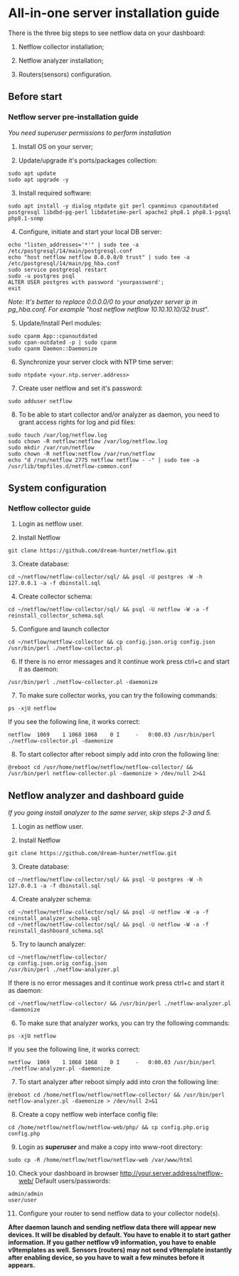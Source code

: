 # All-in-one server installation guide
There is the three big steps to see netflow data on your dashboard:

1. Netflow collector installation;

2. Netflow analyzer installation;

3. Routers(sensors) configuration.

## Before start

### Netflow server pre-installation guide
*You need superuser permissions to perform installation*

1. Install OS on your server;

2. Update/upgrade it's ports/packages collection:
```
sudo apt update
sudo apt upgrade -y
```

3. Install required software:
```
sudo apt install -y dialog ntpdate git perl cpanminus cpanoutdated postgresql libdbd-pg-perl libdatetime-perl apache2 php8.1 php8.1-pgsql php8.1-snmp
```

4. Configure, initiate and start your local DB server:
```
echo "listen_addresses='*'" | sudo tee -a /etc/postgresql/14/main/postgresql.conf
echo "host netflow netflow 0.0.0.0/0 trust" | sudo tee -a /etc/postgresql/14/main/pg_hba.conf
sudo service postgresql restart
sudo -u postgres psql
ALTER USER postgres with password 'yourpassword';
exit
```
*Note: It's better to replace 0.0.0.0/0 to your analyzer server ip in pg_hba.conf. For example "host netflow netflow 10.10.10.10/32 trust*".

5. Update/Install Perl modules:
```
sudo cpanm App::cpanoutdated
sudo cpan-outdated -p | sudo cpanm
sudo cpanm Daemon::Daemonize
```

6. Synchronize your server clock with NTP time server:
```
sudo ntpdate <your.ntp.server.address>
```

7. Create user netflow and set it's password:
```
sudo adduser netflow
```

8. To be able to start collector and/or analyzer as daemon, you need to grant access rights for log and pid files:
```
sudo touch /var/log/netflow.log
sudo chown -R netflow:netflow /var/log/netflow.log
sudo mkdir /var/run/netflow
sudo chown -R netflow:netflow /var/run/netflow
echo "d /run/netflow 2775 netflow netflow - -" | sudo tee -a /usr/lib/tmpfiles.d/netflow-common.conf
```

## System configuration

### Netflow collector guide

1. Login as netflow user.

2. Install Netflow
```
git clone https://github.com/dream-hunter/netflow.git
```

3. Create database:
```
cd ~/netflow/netflow-collector/sql/ && psql -U postgres -W -h 127.0.0.1 -a -f dbinstall.sql
```

4. Create collector schema:
```
cd ~/netflow/netflow-collector/sql/ && psql -U netflow -W -a -f reinstall_collector_schema.sql
```

5. Configure and launch collector
```
cd ~/netflow/netflow-collector && cp config.json.orig config.json
/usr/bin/perl ./netflow-collector.pl
```

6. If there is no error messages and it continue work press ctrl+c and start it as daemon:
```
/usr/bin/perl ./netflow-collector.pl -daemonize
```

7. To make sure collector works, you can try the following commands:
```
ps -xjU netflow
```
If you see the following line, it works correct:
```
netflow  1069    1 1068 1068    0 I     -   0:00.03 /usr/bin/perl ./netflow-collector.pl -daemonize
```

8. To start collector after reboot simply add into cron the following line:
```
@reboot cd /usr/home/netflow/netflow/netflow-collector/ && /usr/bin/perl netflow-collector.pl -daemonize > /dev/null 2>&1
```
## Netflow analyzer and dashboard guide
*If you going install analyzer to the same server, skip steps 2-3 and 5.*

1. Login as netflow user.

2. Install Netflow
```
git clone https://github.com/dream-hunter/netflow.git
```

3. Create database:
```
cd ~/netflow/netflow-collector/sql/ && psql -U postgres -W -h 127.0.0.1 -a -f dbinstall.sql
```

4. Create analyzer schema:
```
cd ~/netflow/netflow-collector/sql/ && psql -U netflow -W -a -f reinstall_analyzer_schema.sql
cd ~/netflow/netflow-collector/sql/ && psql -U netflow -W -a -f reinstall_dashboard_schema.sql
```

5. Try to launch analyzer:
```
cd ~/netflow/netflow-collector/
cp config.json.orig config.json
/usr/bin/perl ./netflow-analyzer.pl
```
If there is no error messages and it continue work press ctrl+c and start it as daemon:
```
cd ~/netflow/netflow-collector/ && /usr/bin/perl ./netflow-analyzer.pl -daemonize
```

6. To make sure that analyzer works, you can try the following commands:
```
ps -xjU netflow
```
If you see the following line, it works correct:
```
netflow  1069    1 1068 1068    0 I     -   0:00.03 /usr/bin/perl ./netflow-analyzer.pl -daemonize
```

7. To start analyzer after reboot simply add into cron the following line:
```
@reboot cd /home/netflow/netflow/netflow-collector/ && /usr/bin/perl netflow-analyzer.pl -daemonize > /dev/null 2>&1
```

8. Create a copy netflow web interface config file:
```
cd /home/netflow/netflow/netflow-web/php/ && cp config.php.orig config.php
```

9. Login as ***superuser*** and make a copy into www-root directory:
```
sudo cp -R /home/netflow/netflow/netflow-web /var/www/html
```

10. Check your dashboard in browser http://your.server.address/netflow-web/
Default users/passwords:
```
admin/admin
user/user
```

11. Configure your router to send netflow data to your collector node(s).

**After daemon launch and sending netflow data there will appear new devices. It will be disabled by default. You have to enable it to start gather information.
If you gather netflow v9 information, you have to enable v9templates as well. Sensors (routers) may not send v9template instantly after enabling device, so you have to wait a few minutes before it appears.**

